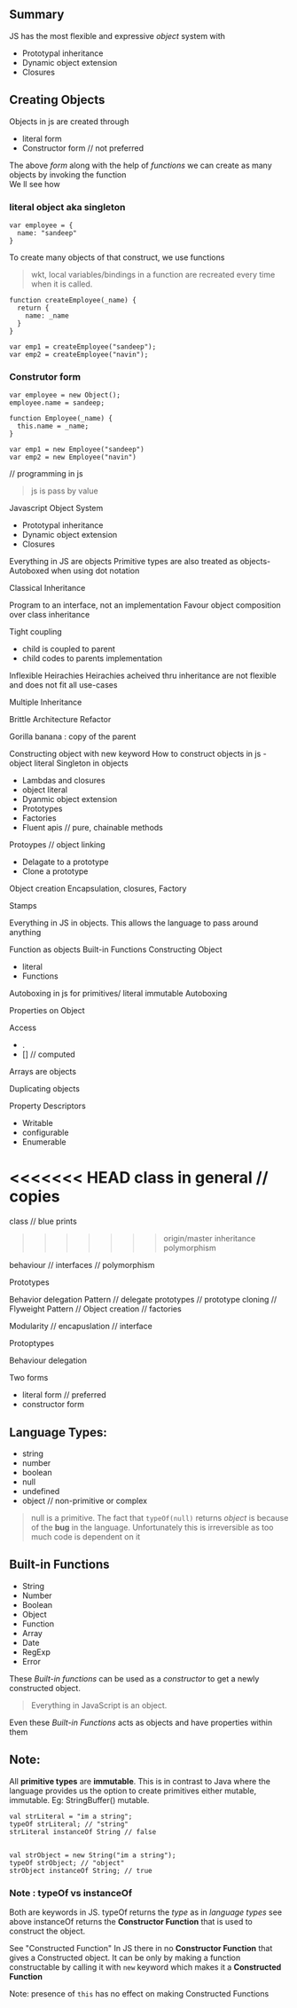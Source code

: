 ## Summary
JS has the most flexible and expressive *object* system with
- Prototypal inheritance
- Dynamic object extension
- Closures


## Creating Objects
Objects in js are created through
  - literal form
  - Constructor form // not preferred

The above *form* along with the help of *functions* we can
create as many objects by invoking the function  
We ll see how  

### literal object aka singleton
```
var employee = {
  name: "sandeep"
}
```
To create many objects of that construct, we use functions

> wkt, local variables/bindings in a function are recreated every time when it is called.

```
function createEmployee(_name) {
  return {
    name: _name
  }
}

var emp1 = createEmployee("sandeep");
var emp2 = createEmployee("navin");
```

### Construtor form
```
var employee = new Object();
employee.name = sandeep;
```

```
function Employee(_name) {
  this.name = _name;
}

var emp1 = new Employee("sandeep")
var emp2 = new Employee("navin")
```

// programming in js

> js is pass by value

Javascript Object System
  - Prototypal inheritance
  - Dynamic object extension
  - Closures

Everything in JS are objects
Primitive types are also treated as objects- Autoboxed when using dot notation

Classical Inheritance

Program to an interface, not an implementation
Favour object composition over class inheritance

Tight coupling
  - child is coupled to parent
  - child codes to parents implementation

Inflexible Heirachies
Heirachies acheived thru inheritance are not flexible and does not fit all use-cases

Multiple Inheritance

Brittle Architecture
Refactor

Gorilla banana :
copy of the parent


Constructing object with new keyword
How to construct objects in js - object literal
Singleton in objects


- Lambdas and closures
- object literal
- Dyanmic object extension
- Prototypes
- Factories
- Fluent apis // pure, chainable methods


Protoypes // object linking
  - Delagate to a prototype
  - Clone a prototype


Object creation
Encapsulation, closures, Factory

Stamps
























Everything in JS in objects. This allows the language to
pass around anything

Function as objects
Built-in Functions
Constructing Object
  - literal
  - Functions

Autoboxing in js for primitives/ literal
immutable
Autoboxing

Properties on Object

Access
- .
- [] // computed

Arrays are objects

Duplicating objects

Property Descriptors
- Writable
- configurable
- Enumerable






<<<<<<< HEAD
class in general // copies
=======
class // blue prints
>>>>>>> origin/master
inheritance
polymorphism

behaviour // interfaces // polymorphism



Prototypes

Behavior delegation Pattern
// delegate prototypes
// prototype cloning
// Flyweight Pattern
// Object creation
// factories

Modularity // encapuslation // interface



Protoptypes

Behaviour delegation



Two forms
- literal form // preferred
- constructor form

## Language Types:
- string
- number
- boolean
- null
- undefined
- object // non-primitive or complex


> null is a primitive. The fact that `typeOf(null)` returns *object* is because of the **bug** in the language. Unfortunately
this is irreversible as too much code is dependent on it

## Built-in Functions

- String
- Number
- Boolean
- Object
- Function
- Array
- Date
- RegExp
- Error

These *Built-in functions* can be used as a *constructor* to get
a newly constructed object.


> Everything in JavaScript is an object.

Even these *Built-in Functions* acts as objects and have properties within them


## Note:
All **primitive types** are **immutable**. This is in contrast to Java where the language provides
us the option to create primitives either mutable, immutable.
Eg: StringBuffer() mutable.

```
val strLiteral = "im a string";
typeOf strLiteral; // "string"
strLiteral instanceOf String // false


val strObject = new String("im a string");
typeOf strObject; // "object"
strObject instanceOf String; // true

```

### Note : typeOf vs instanceOf
Both are keywords in JS.
typeOf returns the *type* as in *language types* see above
instanceOf returns the **Constructor Function** that is used to
construct the object.

See "Constructed Function"
In JS there in no **Constructor Function** that gives a Constructed object.
It can be only by making a function constructable by calling it
with `new` keyword which makes it a **Constructed Function**

Note: presence of `this` has no effect on making Constructed Functions
